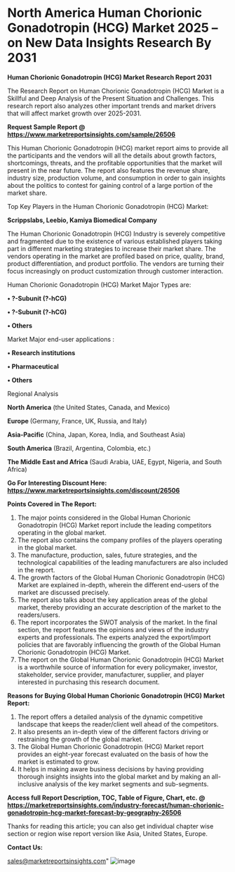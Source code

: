  # North America Human Chorionic Gonadotropin (HCG) Market 2025 – on New Data Insights Research By 2031

<strong>Human Chorionic Gonadotropin (HCG) Market Research Report 2031</strong>

The Research Report on Human Chorionic Gonadotropin (HCG) Market is a Skillful and Deep Analysis of the Present Situation and Challenges. This research report also analyzes other important trends and market drivers that will affect market growth over 2025-2031.

<strong>Request Sample Report @ <a href=https://www.marketreportsinsights.com/sample/26506>https://www.marketreportsinsights.com/sample/26506</a></strong>

This Human Chorionic Gonadotropin (HCG) market report aims to provide all the participants and the vendors will all the details about growth factors, shortcomings, threats, and the profitable opportunities that the market will present in the near future. The report also features the revenue share, industry size, production volume, and consumption in order to gain insights about the politics to contest for gaining control of a large portion of the market share.

Top Key Players in the Human Chorionic Gonadotropin (HCG) Market:

<strong>Scrippslabs, Leebio, Kamiya Biomedical Company</strong>

The Human Chorionic Gonadotropin (HCG) Industry is severely competitive and fragmented due to the existence of various established players taking part in different marketing strategies to increase their market share. The vendors operating in the market are profiled based on price, quality, brand, product differentiation, and product portfolio. The vendors are turning their focus increasingly on product customization through customer interaction.

Human Chorionic Gonadotropin (HCG) Market Major Types are:

<strong>• ?-Subunit (?-hCG)

• ?-Subunit (?-hCG)

• Others</strong>

Market Major end-user applications :

<strong>• Research institutions

• Pharmaceutical

• Others</strong>

Regional Analysis

</u><strong><b>North America</b></strong> (the United States, Canada, and Mexico)

<strong><b>Europe </b></strong>(Germany, France, UK, Russia, and Italy)

<strong><b>Asia-Pacific</b></strong> (China, Japan, Korea, India, and Southeast Asia)

<strong><b>South America</b></strong> (Brazil, Argentina, Colombia, etc.)

<strong><b>The Middle East and Africa</b></strong> (Saudi Arabia, UAE, Egypt, Nigeria, and South Africa)

<strong>Go For Interesting Discount Here: <a href=https://www.marketreportsinsights.com/discount/26506>https://www.marketreportsinsights.com/discount/26506</a></strong>

<strong>Points Covered in The Report:</strong>
<ol>
  <li>The major points considered in the Global Human Chorionic Gonadotropin (HCG) Market report include the leading competitors operating in the global market.</li>
  <li>The report also contains the company profiles of the players operating in the global market.</li>
  <li>The manufacture, production, sales, future strategies, and the technological capabilities of the leading manufacturers are also included in the report.</li>
  <li>The growth factors of the Global Human Chorionic Gonadotropin (HCG) Market are explained in-depth, wherein the different end-users of the market are discussed precisely.</li>
  <li>The report also talks about the key application areas of the global market, thereby providing an accurate description of the market to the readers/users.</li>
  <li>The report incorporates the SWOT analysis of the market. In the final section, the report features the opinions and views of the industry experts and professionals. The experts analyzed the export/import policies that are favorably influencing the growth of the Global Human Chorionic Gonadotropin (HCG) Market.</li>
  <li>The report on the Global Human Chorionic Gonadotropin (HCG) Market is a worthwhile source of information for every policymaker, investor, stakeholder, service provider, manufacturer, supplier, and player interested in purchasing this research document.</li>
</ol>
<strong>Reasons for Buying Global Human Chorionic Gonadotropin (HCG) Market Report:</strong>

<ol>
  <li>The report offers a detailed analysis of the dynamic competitive landscape that keeps the reader/client well ahead of the competitors.</li>
  <li>It also presents an in-depth view of the different factors driving or restraining the growth of the global market.</li>
  <li>The Global Human Chorionic Gonadotropin (HCG) Market report provides an eight-year forecast evaluated on the basis of how the market is estimated to grow.</li>
  <li>It helps in making aware business decisions by having providing thorough insights insights into the global market and by making an all-inclusive analysis of the key market segments and sub-segments.</li>
</ol>
<strong>Access full Report Description, TOC, Table of Figure, Chart, etc. @ <a href=https://marketreportsinsights.com/industry-forecast/human-chorionic-gonadotropin-hcg-market-forecast-by-geography-26506>https://marketreportsinsights.com/industry-forecast/human-chorionic-gonadotropin-hcg-market-forecast-by-geography-26506</a></strong>


Thanks for reading this article; you can also get individual chapter wise section or region wise report version like Asia, United States, Europe.

<strong>Contact Us:</strong>

sales@marketreportsinsights.com"
![image](https://github.com/user-attachments/assets/79ada8f9-9f52-4e96-85b7-8ff2f2ede6df)
